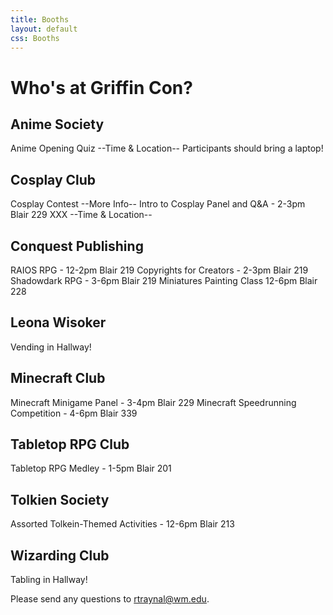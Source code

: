 ```yaml
---
title: Booths
layout: default
css: Booths
---
```

# Who's at Griffin Con?
## Anime Society
Anime Opening Quiz --Time & Location-- Participants should bring a laptop!
## Cosplay Club
Cosplay Contest --More Info--
Intro to Cosplay Panel and Q&A - 2-3pm Blair 229
XXX --Time & Location--
## Conquest Publishing
RAIOS RPG - 12-2pm Blair 219
Copyrights for Creators - 2-3pm Blair 219
Shadowdark RPG - 3-6pm Blair 219
Miniatures Painting Class 12-6pm Blair 228
## Leona Wisoker
Vending in Hallway!
## Minecraft Club
Minecraft Minigame Panel - 3-4pm Blair 229
Minecraft Speedrunning Competition - 4-6pm Blair 339
## Tabletop RPG Club
Tabletop RPG Medley - 1-5pm Blair 201
## Tolkien Society
Assorted Tolkein-Themed Activities - 12-6pm Blair 213
## Wizarding Club
Tabling in Hallway!

Please send any questions to [rtraynal@wm.edu](rtraynal@wm.edu).

